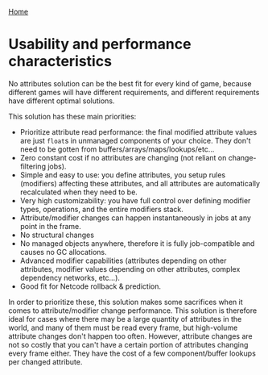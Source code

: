 
[Home](./index.md)

# Usability and performance characteristics

No attributes solution can be the best fit for every kind of game, because different games will have different requirements, and different requirements have different optimal solutions.

This solution has these main priorities:
* Prioritize attribute read performance: the final modified attribute values are just `float`s in unmanaged components of your choice. They don't need to be gotten from buffers/arrays/maps/lookups/etc...
* Zero constant cost if no attributes are changing (not reliant on change-filtering jobs).
* Simple and easy to use: you define attributes, you setup rules (modifiers) affecting these attributes, and all attributes are automatically recalculated when they need to be.
* Very high customizability: you have full control over defining modifier types, operations, and the entire modifiers stack.
* Attribute/modifier changes can happen instantaneously in jobs at any point in the frame.
* No structural changes
* No managed objects anywhere, therefore it is fully job-compatible and causes no GC allocations.
* Advanced modifier capabilities (attributes depending on other attributes, modifier values depending on other attributes, complex dependency networks, etc...).
* Good fit for Netcode rollback & prediction.

In order to prioritize these, this solution makes some sacrifices when it comes to attribute/modifier change performance. This solution is therefore ideal for cases where there may be a large quantity of attributes in the world, and many of them must be read every frame, but high-volume attribute changes don't happen too often. However, attribute changes are not so costly that you can't have a certain portion of attributes changing every frame either. They have the cost of a few component/buffer lookups per changed attribute.
